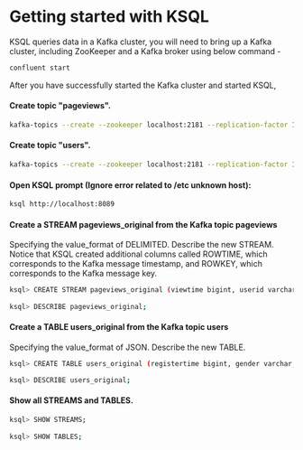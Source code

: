 Getting started with KSQL
=============================

KSQL queries data in a Kafka cluster, you will need to bring up a Kafka cluster, including ZooKeeper and a Kafka broker using below command -
```bash
confluent start
``` 
After you have successfully started the Kafka cluster and started KSQL, 

#### Create topic "pageviews".
```bash
kafka-topics --create --zookeeper localhost:2181 --replication-factor 1 --partitions 1 --topic pageviews
```
 
#### Create topic "users".
```bash
kafka-topics --create --zookeeper localhost:2181 --replication-factor 1 --partitions 1 --topic users
```

#### Open KSQL prompt (Ignore error related to /etc unknown host):
```bash
ksql http://localhost:8089
```

#### Create a STREAM pageviews_original from the Kafka topic pageviews
Specifying the value_format of DELIMITED. Describe the new STREAM. 
Notice that KSQL created additional columns called ROWTIME, which 
corresponds to the Kafka message timestamp, and ROWKEY, which corresponds to the Kafka message key.
```bash
ksql> CREATE STREAM pageviews_original (viewtime bigint, userid varchar, pageid varchar) WITH (kafka_topic='pageviews', value_format='DELIMITED');
 
ksql> DESCRIBE pageviews_original;
```
 
#### Create a TABLE users_original from the Kafka topic users
Specifying the value_format of JSON. Describe the new TABLE.
```bash
ksql> CREATE TABLE users_original (registertime bigint, gender varchar, regionid varchar, userid varchar) WITH (kafka_topic='users', value_format='JSON', key='userid');

ksql> DESCRIBE users_original;
```

#### Show all STREAMS and TABLES.
```bash
ksql> SHOW STREAMS;
 
ksql> SHOW TABLES;
```